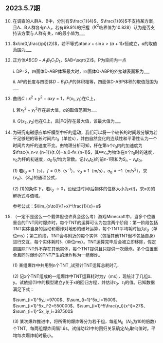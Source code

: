 ## 2023.5.7期

10. 在调查的人群A、B中，分别有$\frac{1}{4}$、$\frac{1}{6}$不支持某方案，且A、B人群各有n人。若有99.9%的把握（$K^2$临界值为10.828）认为是否支持该方案与人群有关，n的最小值为___

11. $x\in(0,\frac{\pi}{2})$，若不等式$a\tan{x}+\sin{x}>(a+1)x$恒成立，$a$的取值范围为___

12. 正方体$ABCD-A_1B_1C_1D_1$，$AB=\sqrt{2}$，P为空间内一点

    i. DP=2，四面体D-ABP体积最大时，四面体O-ABP的外接球表面积为___

    ii. AP的长度与四面体$D-B_1D_1P$的体积相等，四面体D-ABP体积的取值范围为___

13. 曲线$C:x^2+y^2-axy=1$，$P(x_1,y_1)$在C上，

    i. 若$x^2_1+y^2_1$存在最大值，$a$的取值范围为___

    ii. $Q(x_2,y_2)$也在C上，且$|PQ|$存在最大值，该最大值为___

14. 为研究电磁感应单杆模型中杆的运动，我们可以将一个较长的时间段分解为若干足够短的等长时间片$t_0$（单位s），并由自然变化的连续性和平滑性认为一个时间片内杆的速度不变。由物理分析可知，杆在第n个$t_0$内的加速度为$\frac{v_n-v_{n-1}}{t_0}=a_0-fv_{n-1}$，其中$v_n$为物体在n个$t_0$时的速度，$v_0$为杆的初速度，$a_0$与$f$均为常数。记$\{v_nt_0\}$的前n-1项和为$S_n-v_nt_0$。

    (1) 若$t_0=1$（s），$f=0.5$（$s^{-1}$），$v_0=1$（m/s），$a_0=-1$（$m/s^2$），求$\{v_n\}$、$\{S_n\}$的通项公式，

    (2) (1)的条件下，若$t_0\to0$，设经过时间t后物体的位移大小为$x(t)$，求$x(t)$的解析式与值域。

    参考公式：$\lim_{x\to0}(1+x)^\frac{1}{x}=e$

15. （一定不是这么一个载体但也许真会这么考）游戏Minecraft中，当多个位置重合的TNT同时爆炸时，每个TNT的运算可认为包含两个阶段：第一阶段包括TNT实体自身的运动和爆炸对地形的破坏运算，每个TNT平均耗时恒为$t_0$（单位ms）；第二阶段，TNT会与附近的每个实体（包括其他TNT但不包括自身）进行交互，每个实体耗时$t_1$（单位ms）。TNT运算完毕后会被立即移除，假定周围除TNT外不存在其他实体，每个TNT提供且只提供一次爆炸。多个位置重合且同时爆炸的TNT产生的爆炸称为一组爆炸。

    (1) 某组爆炸中共用到n个TNT ,试预计TNT运算总耗时$T_n$

    (2) 记x个TNT组成的一组爆炸中TNT运算耗时为y（ms），现统计了几组x、y。试依据(1)中的模型建立y关于x的回归方程，并估计$t_0$、$t_1$的值。已知数据满足下式：

    $\sum_{i=1}^5y_i=9700$、$\sum_{i=1}^5x_i=1500$、$\sum_{i=1}^5x_i^2=550000$、$\sum_{i=1}^5\frac{y_i}{x^i}=27$、$\sum_{i=1}^5x_iy_i=387500$

    (3) 某次爆炸推进中，将所需的爆炸等分为若干组，每组$N_0$（$N_0$为10的倍数）个TNT，每两组爆炸间隔1.6s。试借助(2)中的回归关系确定$N_0$取何值时，平均每次爆炸耗时最小。